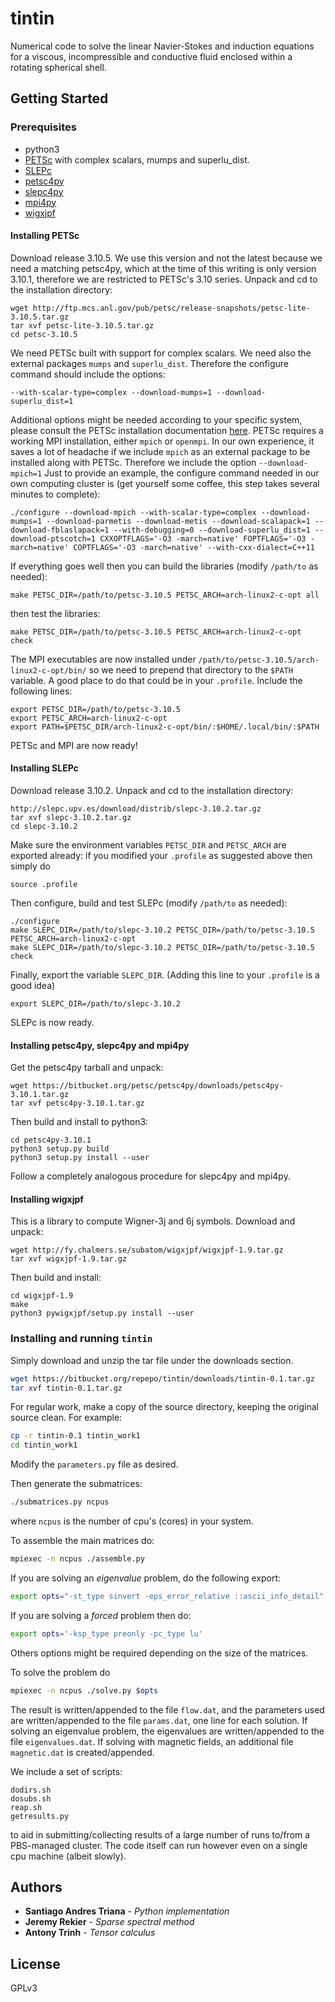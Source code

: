 # tintin

Numerical code to solve the linear Navier-Stokes and induction equations for a viscous, incompressible and conductive fluid enclosed within a rotating spherical shell. 

## Getting Started

### Prerequisites

* python3
* [PETSc](https://www.mcs.anl.gov/petsc/) with complex scalars, mumps and superlu_dist.
* [SLEPc](http://slepc.upv.es/)
* [petsc4py](https://bitbucket.org/petsc/petsc4py/src/master/)
* [slepc4py](https://bitbucket.org/slepc/slepc4py/src/master/)
* [mpi4py](https://bitbucket.org/mpi4py/mpi4py/src/master/)
* [wigxjpf](http://fy.chalmers.se/subatom/wigxjpf/)

#### Installing PETSc

Download release 3.10.5. We use this version and not the latest because we need a matching petsc4py, which at the time of this writing is only version 3.10.1, therefore we are restricted to PETSc's 3.10 series. Unpack and cd to the installation directory:
```
wget http://ftp.mcs.anl.gov/pub/petsc/release-snapshots/petsc-lite-3.10.5.tar.gz
tar xvf petsc-lite-3.10.5.tar.gz
cd petsc-3.10.5
```
We need PETSc built with support for complex scalars. We need also the external packages `mumps` and `superlu_dist`.
Therefore the configure command should include the options:
```
--with-scalar-type=complex --download-mumps=1 --download-superlu_dist=1
```
Additional options might be needed according to your specific system, please consult the PETSc installation documentation [here](https://www.mcs.anl.gov/petsc/documentation/installation.html). PETSc requires a working MPI installation, either `mpich` or `openmpi`. In our own experience, it saves a lot of headache if we include `mpich` as an external package to be installed along with PETSc. Therefore we include the option `--download-mpich=1`
Just to provide an example, the configure command needed in our own computing cluster is (get yourself some coffee, this step takes several minutes to complete):
```
./configure --download-mpich --with-scalar-type=complex --download-mumps=1 --download-parmetis --download-metis --download-scalapack=1 --download-fblaslapack=1 --with-debugging=0 --download-superlu_dist=1 --download-ptscotch=1 CXXOPTFLAGS='-O3 -march=native' FOPTFLAGS='-O3 -march=native' COPTFLAGS='-O3 -march=native' --with-cxx-dialect=C++11
```
If everything goes well then you can build the libraries (modify `/path/to` as needed):
```
make PETSC_DIR=/path/to/petsc-3.10.5 PETSC_ARCH=arch-linux2-c-opt all
```
then test the libraries:
```
make PETSC_DIR=/path/to/petsc-3.10.5 PETSC_ARCH=arch-linux2-c-opt check
```
The MPI executables are now installed under `/path/to/petsc-3.10.5/arch-linux2-c-opt/bin/` so we need to prepend that directory to the `$PATH` variable. A  good place to do that could be in your `.profile`. Include the following lines:
```
export PETSC_DIR=/path/to/petsc-3.10.5
export PETSC_ARCH=arch-linux2-c-opt
export PATH=$PETSC_DIR/arch-linux2-c-opt/bin/:$HOME/.local/bin/:$PATH
```
PETSc and MPI are now ready!

#### Installing SLEPc
Download release 3.10.2. Unpack and cd to the installation directory:
```
http://slepc.upv.es/download/distrib/slepc-3.10.2.tar.gz
tar xvf slepc-3.10.2.tar.gz
cd slepc-3.10.2
```
Make sure the environment variables `PETSC_DIR` and `PETSC_ARCH` are exported already: if you modified your `.profile` as suggested above then simply do
```
source .profile
``` 
Then configure, build and test SLEPc (modify `/path/to` as needed):
```
./configure
make SLEPC_DIR=/path/to/slepc-3.10.2 PETSC_DIR=/path/to/petsc-3.10.5 PETSC_ARCH=arch-linux2-c-opt
make SLEPC_DIR=/path/to/slepc-3.10.2 PETSC_DIR=/path/to/petsc-3.10.5 check
```
Finally, export the variable `SLEPC_DIR`. (Adding this line to your `.profile` is a good idea)
```
export SLEPC_DIR=/path/to/slepc-3.10.2
```
SLEPc is now ready.

#### Installing petsc4py, slepc4py and mpi4py
Get the petsc4py tarball and unpack:
```
wget https://bitbucket.org/petsc/petsc4py/downloads/petsc4py-3.10.1.tar.gz
tar xvf petsc4py-3.10.1.tar.gz
```
Then build and install to python3:
```
cd petsc4py-3.10.1
python3 setup.py build
python3 setup.py install --user
```
Follow a completely analogous procedure for slepc4py and mpi4py.

#### Installing wigxjpf
This is a library to compute Wigner-3j and 6j symbols. Download and unpack:
```
wget http://fy.chalmers.se/subatom/wigxjpf/wigxjpf-1.9.tar.gz
tar xvf wigxjpf-1.9.tar.gz
```
Then build and install:
```
cd wigxjpf-1.9
make
python3 pywigxjpf/setup.py install --user
```


### Installing and running `tintin`

Simply download and unzip the tar file under the downloads section.

```sh
wget https://bitbucket.org/repepo/tintin/downloads/tintin-0.1.tar.gz
tar xvf tintin-0.1.tar.gz
```
For regular work, make a copy of the source directory, keeping the original source clean. For example:

```sh
cp -r tintin-0.1 tintin_work1
cd tintin_work1
```

Modify the `parameters.py` file as desired.

Then generate the submatrices:
```sh
./submatrices.py ncpus
```
where `ncpus` is the number of cpu's (cores) in your system.

To assemble the main matrices do:
```sh
mpiexec -n ncpus ./assemble.py
```

If you are solving an *eigenvalue* problem, do the following export:
```sh
export opts="-st_type sinvert -eps_error_relative ::ascii_info_detail"
```

If you are solving a *forced* problem then do:
```sh
export opts='-ksp_type preonly -pc_type lu'
```
Others options might be required depending on the size of the matrices.


To solve the problem do
```sh
mpiexec -n ncpus ./solve.py $opts
```

The result is written/appended to the file `flow.dat`, and the parameters used are written/appended to the file `params.dat`, one line for each solution. If solving an eigenvalue problem, the eigenvalues are written/appended to the file `eigenvalues.dat`. If solving with magnetic fields, an additional file `magnetic.dat` is created/appended. 

We include a set of scripts:
```
dodirs.sh
dosubs.sh
reap.sh
getresults.py
```
to aid in submitting/collecting results of a large number of runs to/from a PBS-managed cluster. The code itself can run however even on a single cpu machine (albeit slowly). 

## Authors

* **Santiago Andres Triana** - *Python implementation*
* **Jeremy Rekier** - *Sparse spectral method*
* **Antony Trinh** - *Tensor calculus*

## License

GPLv3

